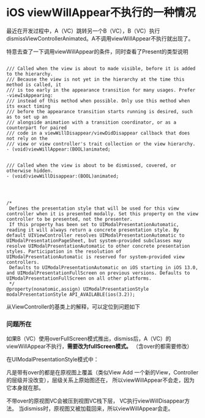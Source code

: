 
# iOS viewWillAppear不执行的一种情况

最近在开发过程中，A（VC）跳转另一个B（VC），B（VC）执行dismissViewControllerAnimated。A不调用viewWillAppear不执行就出现了。


特意去查了一下调用viewWillAppear的条件，同时查看了Present的类型说明


```object-c 

/// Called when the view is about to made visible, before it is added to the hierarchy.
/// Because the view is not yet in the hierarchy at the time this method is called, it
/// is too early in the appearance transition for many usages. Prefer -viewIsAppearing:
/// instead of this method when possible. Only use this method when its exact timing
/// before the appearance transition starts running is desired, such as to set up an
/// alongside animation with a transition coordinator, or as a counterpart for paired
/// code in a viewWillDisappear/viewDidDisappear callback that does not rely on the
/// view or view controller's trait collection or the view hierarchy.
- (void)viewWillAppear:(BOOL)animated;


/// Called when the view is about to be dismissed, covered, or otherwise hidden.
- (void)viewWillDisappear:(BOOL)animated;




/*
 Defines the presentation style that will be used for this view controller when it is presented modally. Set this property on the view controller to be presented, not the presenter.
 If this property has been set to UIModalPresentationAutomatic, reading it will always return a concrete presentation style. By default UIViewController resolves UIModalPresentationAutomatic to UIModalPresentationPageSheet, but system-provided subclasses may resolve UIModalPresentationAutomatic to other concrete presentation styles. Participation in the resolution of UIModalPresentationAutomatic is reserved for system-provided view controllers.
 Defaults to UIModalPresentationAutomatic on iOS starting in iOS 13.0, and UIModalPresentationFullScreen on previous versions. Defaults to UIModalPresentationFullScreen on all other platforms.
 */
@property(nonatomic,assign) UIModalPresentationStyle modalPresentationStyle API_AVAILABLE(ios(3.2));

```

从ViewController的基类上的解释，可以定位到问题如下

### 问题所在

如果B（VC）使用overFullScreen模式推出，dismiss后，A（VC）的viewWillAppear不执行，**需要改为fullScreen模式。**  （含over的都需要修改）


在UIModalPresentationStyle模式中：

凡是带有over的都是在原视图上覆盖（类似View Add 一个新的View，Controller的层级并没改变），层级关系上原始图还在， 所以viewWillAppear不会走，因为它本身就在那。


不带over的原视图VC会被压到视图VC栈下层， VC执行viewWillDisappear方法。 当dismiss时，原视图又被加载回来，所以viewWillAppear会走。







